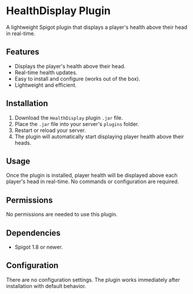 # HealthDisplay Plugin

A lightweight Spigot plugin that displays a player's health above their head in real-time.

## Features

- Displays the player's health above their head.
- Real-time health updates.
- Easy to install and configure (works out of the box).
- Lightweight and efficient.

## Installation

1. Download the `HealthDisplay` plugin `.jar` file.
2. Place the `.jar` file into your server's `plugins` folder.
3. Restart or reload your server.
4. The plugin will automatically start displaying player health above their heads.

## Usage

Once the plugin is installed, player health will be displayed above each player's head in real-time. No commands or configuration are required.

## Permissions

No permissions are needed to use this plugin.

## Dependencies

- Spigot 1.8 or newer.

## Configuration

There are no configuration settings. The plugin works immediately after installation with default behavior.
